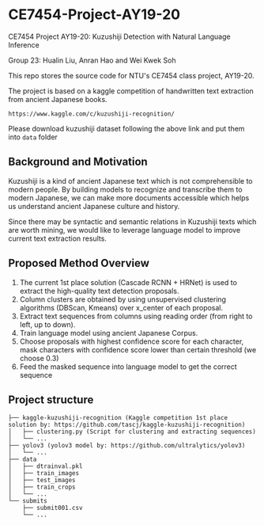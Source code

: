 # CE7454-Project-AY19-20
CE7454 Project AY19-20: Kuzushiji Detection with Natural Language Inference

Group 23: Hualin Liu, Anran Hao and Wei Kwek Soh

This repo stores the source code for NTU's CE7454 class project, AY19-20.

The project is based on a kaggle competition of handwritten text extraction from ancient Japanese books.
```
https://www.kaggle.com/c/kuzushiji-recognition/
```
Please download kuzushiji dataset following the above link and put them into ```data``` folder

## Background and Motivation
Kuzushiji is a kind of ancient Japanese text which is not comprehensible to modern people. 
By building models to recognize and transcribe them to modern Japanese, we can make more documents accessible which helps us understand ancient Japanese culture and history.

Since there may be syntactic and semantic relations in Kuzushiji texts which are worth mining, 
we would like to leverage language model to improve current text extraction results. 

## Proposed Method Overview
1. The current 1st place solution (Cascade RCNN + HRNet) is used to extract the high-quality text detection proposals.
2. Column clusters are obtained by using unsupervised clustering algorithms (DBScan, Kmeans) over x_center of each proposal.
3. Extract text sequences from columns using reading order (from right to left, up to down).
4. Train language model using ancient Japanese Corpus.
5. Choose proposals with highest confidence score for each character, mask characters with confidence score lower than certain threshold (we choose 0.3)
6. Feed the masked sequence into language model to get the correct sequence


## Project structure


```
├── kaggle-kuzushiji-recognition (Kaggle competition 1st place solution by: https://github.com/tascj/kaggle-kuzushiji-recognition)
│   ├── clustering.py (Script for clustering and extracting sequences)
│   └── ...
├── yolov3 (yolov3 model by: https://github.com/ultralytics/yolov3)
│   └── ...
├── data
│   ├── dtrainval.pkl
│   ├── train_images
│   ├── test_images
│   ├── train_crops
│   └── ...
└── submits
    ├── submit001.csv
    └── ...
```
